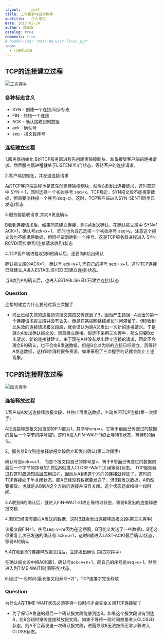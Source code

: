 ```yaml
---
layout:     post
title: 三次握手与四次挥手
subtitle:   个人笔记
date: 2017-05-24
auther: 闫鑫鑫
catalog: true
comments: true
# header-img: "post-bg-unix-linux.jpg"
tags:
  - 计算机网络
---
```


## TCP的连接建立过程

![三次握手](threeTimesHandshake.png)

### 各种标志含义

* SYN - 创建一个连接/同步标志
* FIN -  终结一个连接
* ACK - 确认接收到的数据
* ack - 确认号
* seq - 报文段序号

### 连接建立过程

1.服务器初始化
B的TCP服务器进程先创建传输控制块，准备接受客户端的连接请求。然后服务器进程就处于LISTEN(监听)状态，等待客户的连接请求。

2.客户端初始化，并发送连接请求

A的TCP客户端进程也是首先创建传输控制块，然后向B发出连接请求，这时首部中 SYN = 1，同时选择一个初始序号 seq=x。TCP规定，SYN报文段不能携带数据，但需要消耗掉一个序号(seq=x)。这时，TCP客户端进入SYN-SENT(同步已发送)状态

3.服务器接收请求,并向A发送确认

B收到连接请求后，如果同意建立连接，则向A发送确认。在确认报文段中 SYN=1 ACK=1，确认号ack=x+1， 同时也为自己选择一个初始序号 seq=y。注意这个报文段也不能携带数据，但同样要消耗到一个序号。这是TCP服务器进程进入 SYN-RCVD(同步收到/连接请求收到)状态

4.TCP客户端进程收到B的确认后，还要向B给出确认

确认报文段的ACK=1， 确认号 ack=y+1, 而自己的序号 seq= x+1。这时TCP连接已经建立,A进入ESTABLISHED(已建立连接)状态。

当B收到A的确认后，也进入ESTABLISHED(已建立连接)状态

### Question

连接的建立为什么要经过第三次握手

* 防止已经失效的连接请求报文突然又传送到了B，因而产生错误--A发出的第一个连接请求报文段并没有丢失，而是在某些网络结点长时间滞留了。但B收到此失效的连接请求报文段后，就会误认为是A又发出一次新的连接请求。于是就向A发出确认报文段，同意建立连接。假定不采用三次握手，那么只要B发出请求，新的连接就建立。由于现在A并没有发出建立连接的请求，因此不会理会B的确认，也不会向B发送数据。但是B会以为新的连接已经建立，而等待A发送数据，这样B会消耗很多资源。如果采用了三次握手的话就会防止上述现象。

## TCP的连接释放过程

![四次挥手](fourTimesWave.png)


### 连接释放过程

1.客户端A发送连接释放报文段，并停止再发送数据，主动关闭TCP连接(第一次挥手)

A把连接释放报文段首部的FIN置为1，其序号seq=u，它等于前面已传送过的数据的最后一个字节的序号加1。这时A进入FIN-WAIT-1(终止等待1)状态，等待B的确认。

2，服务器B收到连接释放报文段后立即发出确认(第二次挥手)

确认号是ack=u+1， 而这个报文段自己的序号是v，等于B前面已传送过的数据的最后一个字节的序号加1.然后B就进入CLOSE-WAIT(关闭等待)状态。
TCP服务器进程这时应通知高层应用进程，因而从A到B这个方向的连接就释放了，这时的TCP连接处于半关闭状态，即A已经没有数据要发送了，但B若发送数据，A仍然要接受。也就是从B到A这个方向的连接并没有关闭。这个状态还会维持一段时间。

3.A收到B的确认后，就进入FIN-WAIT-2(终止等待2)状态，等待B发出的连接释放报文段

4.若B已经没有要向A发送的数据，这时B就会发出连接释放报文段(第三次挥手)

该报文段FIN=1，序号seq=v+n(因为在这期间，B可能又发送了一些数据)。B还必须重复上次已发送的确认号 ack=u+1，这时B就进入LAST-ACK(最后确认)状态，等待A的确认

5.A在收到B的连接释放报文段后，立即发出确认 (第四次挥手)

在确认报文段中把ACK置1，确认号ack=v+n+1，而自己的序号是seq=u+1。然后进入到TIME-WAIT(时间等待)状态。

6.经过“一段时间(最长报文段寿命*2)”，TCP连接才完全释放

### Question

为什么A在TIME-WAIT状态必须等待一段时间才会完全关闭TCP连接呢？

* 为了保证A发送的最后一个确认报文段能够到达B。如果这个报文段没有到达B，则B会超时重传连接释放报文段。如果不等待一段时间直接进入CLOSED状态，则A不会再发送一次确认报文段，进而导致B无法按照正常步骤进入CLOSE状态。
